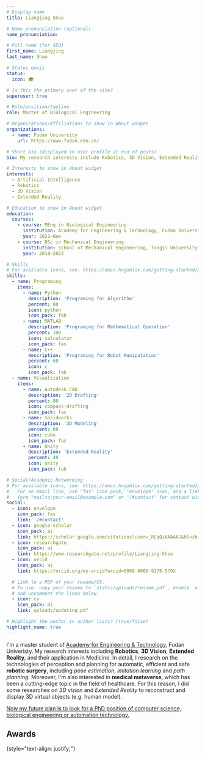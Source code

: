 ```yaml
---
# Display name
title: Liangjing Shao

# Name pronunciation (optional)
name_pronunciation: 

# Full name (for SEO)
first_name: Liangjing
last_name: Shao

# Status emoji
status:
  icon: 🎓

# Is this the primary user of the site?
superuser: true

# Role/position/tagline
role: Master of Biological Engineering

# Organizations/Affiliations to show in About widget
organizations:
  - name: Fudan University
    url: https://www.fudan.edu.cn/

# Short bio (displayed in user profile at end of posts)
bio: My research interests include Robotics, 3D Vision, Extended Reality. I'm now focus on their application into robotic surgery and medical metaverse.

# Interests to show in About widget
interests:
  - Artificial Intelligence
  - Robotics
  - 3D Vision
  - Extended Reality

# Education to show in About widget
education:
  courses:
    - course: MEng in Biological Engineering
      institution: Academy for Engineering & Technology, Fudan University
      year: 2022~Now
    - course: BSc in Mechanical Engineering
      institution: School of Mechanical Engineering, Tongji University
      year: 2018~2022

# Skills
# For available icons, see: https://docs.hugoblox.com/getting-started/page-builder/#icons
skills:
  - name: Programing
    items:
      - name: Python
        description: 'Programing for Algorithm'
        percent: 80
        icon: python
        icon_pack: fab
      - name: MATLAB
        description: 'Programing for Mathematical Operation'
        percent: 100
        icon: calculator
        icon_pack: fas
      - name: C++
        description: 'Programing for Robot Manipulation'
        percent: 60
        icon: c
        icon_pack: fab
  - name: Visualization
    items:
      - name: Autodesk CAD
        description: '2D Drafting'
        percent: 80
        icon: compass-drafting
        icon_pack: fas
      - name: Solidworks
        description: '3D Modeling'
        percent: 60
        icon: cube
        icon_pack: fas
      - name: Unity
        description: 'Extended Reality'
        percent: 40
        icon: unity
        icon_pack: fab

# Social/Academic Networking
# For available icons, see: https://docs.hugoblox.com/getting-started/page-builder/#icons
#   For an email link, use "fas" icon pack, "envelope" icon, and a link in the
#   form "mailto:your-email@example.com" or "/#contact" for contact widget.
social:
  - icon: envelope
    icon_pack: fas
    link: '/#contact'
  - icon: google-scholar
    icon_pack: ai
    link: https://scholar.google.com/citations?user=_RCqQiAAAAAJ&hl=zh-CN
  - icon: researchgate
    icon_pack: ai
    link: https://www.researchgate.net/profile/Liangjing-Shao
  - icon: orcid
    icon_pack: ai
    link: https://orcid.org/my-orcid?orcid=0009-0009-9176-579X

  # Link to a PDF of your resume/CV.
  # To use: copy your resume to `static/uploads/resume.pdf`, enable `ai` icons in `params.yaml`,
  # and uncomment the lines below.
  - icon: cv
    icon_pack: ai
    link: uploads/updating.pdf

# Highlight the author in author lists? (true/false)
highlight_name: true
---
```


I'm a master student of <a href='https://faet.fudan.edu.cn/'>Academy for Engineering & Technology</a>, Fudan Univeristy. My research interests including <b>Robotics</b>, <b>3D Vision</b>, <b>Extended Reality</b>, and their application in Medicine. In detail, I research on the technologies of perception and planning for automatic, efficient and safe <b>robotic surgery</b>, including <i>pose estimation</i>, <i>imitation learning</i> and <i>path planning</i>. Moreover, I'm also interested in <b>medical metaverse</b>, which has been a cutting-edge topic in the field of healthcare. For this reason, I did some researches on <i>3D vision</i> and <i>Extended Reality</i> to reconstruct and display 3D virtual objects (e.g. human model). 

<u>Now my future plan is to look for a PhD position of computer science, biological engineering or automation technology.</u>

<h2>Awards</h2>

{style="text-align: justify;"}
